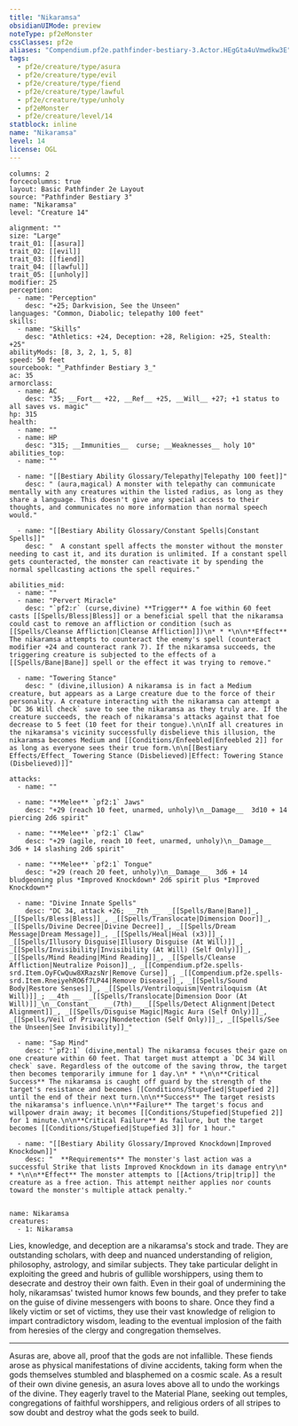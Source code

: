 ```yaml
---
title: "Nikaramsa"
obsidianUIMode: preview
noteType: pf2eMonster
cssClasses: pf2e
aliases: "Compendium.pf2e.pathfinder-bestiary-3.Actor.HEgGta4uVmwdkw3E" 
tags:
  - pf2e/creature/type/asura
  - pf2e/creature/type/evil
  - pf2e/creature/type/fiend
  - pf2e/creature/type/lawful
  - pf2e/creature/type/unholy
  - pf2eMonster
  - pf2e/creature/level/14
statblock: inline
name: "Nikaramsa"
level: 14
license: OGL
---
```


```statblock
columns: 2
forcecolumns: true
layout: Basic Pathfinder 2e Layout
source: "Pathfinder Bestiary 3"
name: "Nikaramsa"
level: "Creature 14"

alignment: ""
size: "Large"
trait_01: [[asura]]
trait_02: [[evil]]
trait_03: [[fiend]]
trait_04: [[lawful]]
trait_05: [[unholy]]
modifier: 25
perception:
  - name: "Perception"
    desc: "+25; Darkvision, See the Unseen"
languages: "Common, Diabolic; telepathy 100 feet"
skills:
  - name: "Skills"
    desc: "Athletics: +24, Deception: +28, Religion: +25, Stealth: +25"
abilityMods: [8, 3, 2, 1, 5, 8]
speed: 50 feet
sourcebook: "_Pathfinder Bestiary 3_"
ac: 35
armorclass:
  - name: AC
    desc: "35; __Fort__ +22, __Ref__ +25, __Will__ +27; +1 status to all saves vs. magic"
hp: 315
health:
  - name: ""
  - name: HP
    desc: "315; __Immunities__  curse; __Weaknesses__ holy 10"
abilities_top:
  - name: ""

  - name: "[[Bestiary Ability Glossary/Telepathy|Telepathy 100 feet]]"
    desc: " (aura,magical) A monster with telepathy can communicate mentally with any creatures within the listed radius, as long as they share a language. This doesn't give any special access to their thoughts, and communicates no more information than normal speech would."

  - name: "[[Bestiary Ability Glossary/Constant Spells|Constant Spells]]"
    desc: "  A constant spell affects the monster without the monster needing to cast it, and its duration is unlimited. If a constant spell gets counteracted, the monster can reactivate it by spending the normal spellcasting actions the spell requires."

abilities_mid:
  - name: ""
  - name: "Pervert Miracle"
    desc: "`pf2:r` (curse,divine) **Trigger** A foe within 60 feet casts [[Spells/Bless|Bless]] or a beneficial spell that the nikaramsa could cast to remove an affliction or condition (such as [[Spells/Cleanse Affliction|Cleanse Affliction]])\n* * *\n\n**Effect** The nikaramsa attempts to counteract the enemy's spell (counteract modifier +24 and counteract rank 7). If the nikaramsa succeeds, the triggering creature is subjected to the effects of a [[Spells/Bane|Bane]] spell or the effect it was trying to remove."

  - name: "Towering Stance"
    desc: " (divine,illusion) A nikaramsa is in fact a Medium creature, but appears as a Large creature due to the force of their personality. A creature interacting with the nikaramsa can attempt a `DC 36 Will check` save to see the nikaramsa as they truly are. If the creature succeeds, the reach of nikaramsa's attacks against that foe decrease to 5 feet (10 feet for their tongue).\n\nIf all creatures in the nikaramsa's vicinity successfully disbelieve this illusion, the nikaramsa becomes Medium and [[Conditions/Enfeebled|Enfeebled 2]] for as long as everyone sees their true form.\n\n[[Bestiary Effects/Effect_ Towering Stance (Disbelieved)|Effect: Towering Stance (Disbelieved)]]"

attacks:
  - name: ""

  - name: "**Melee** `pf2:1` Jaws"
    desc: "+29 (reach 10 feet, unarmed, unholy)\n__Damage__  3d10 + 14 piercing 2d6 spirit"

  - name: "**Melee** `pf2:1` Claw"
    desc: "+29 (agile, reach 10 feet, unarmed, unholy)\n__Damage__  3d6 + 14 slashing 2d6 spirit"

  - name: "**Melee** `pf2:1` Tongue"
    desc: "+29 (reach 20 feet, unholy)\n__Damage__  3d6 + 14 bludgeoning plus *Improved Knockdown* 2d6 spirit plus *Improved Knockdown*"

  - name: "Divine Innate Spells"
    desc: "DC 34, attack +26; __7th __  _[[Spells/Bane|Bane]]_, _[[Spells/Bless|Bless]]_, _[[Spells/Translocate|Dimension Door]]_, _[[Spells/Divine Decree|Divine Decree]]_, _[[Spells/Dream Message|Dream Message]]_, _[[Spells/Heal|Heal (x3)]]_, _[[Spells/Illusory Disguise|Illusory Disguise (At Will)]]_, _[[Spells/Invisibility|Invisibility (At Will) (Self Only)]]_, _[[Spells/Mind Reading|Mind Reading]]_, _[[Spells/Cleanse Affliction|Neutralize Poison]]_, _[[Compendium.pf2e.spells-srd.Item.OyFCwQuw8XRazsNr|Remove Curse]]_, _[[Compendium.pf2e.spells-srd.Item.RneiyehRO6f7LP44|Remove Disease]]_, _[[Spells/Sound Body|Restore Senses]]_, _[[Spells/Ventriloquism|Ventriloquism (At Will)]]_; __4th __  _[[Spells/Translocate|Dimension Door (At Will)]]_\n__Constant__  __(7th)__ _[[Spells/Detect Alignment|Detect Alignment]]_, _[[Spells/Disguise Magic|Magic Aura (Self Only)]]_, _[[Spells/Veil of Privacy|Nondetection (Self Only)]]_, _[[Spells/See the Unseen|See Invisibility]]_"

  - name: "Sap Mind"
    desc: "`pf2:1` (divine,mental) The nikaramsa focuses their gaze on one creature within 60 feet. That target must attempt a `DC 34 Will check` save. Regardless of the outcome of the saving throw, the target then becomes temporarily immune for 1 day.\n* * *\n\n**Critical Success** The nikaramsa is caught off guard by the strength of the target's resistance and becomes [[Conditions/Stupefied|Stupefied 2]] until the end of their next turn.\n\n**Success** The target resists the nikaramsa's influence.\n\n**Failure** The target's focus and willpower drain away; it becomes [[Conditions/Stupefied|Stupefied 2]] for 1 minute.\n\n**Critical Failure** As failure, but the target becomes [[Conditions/Stupefied|Stupefied 3]] for 1 hour."

  - name: "[[Bestiary Ability Glossary/Improved Knockdown|Improved Knockdown]]"
    desc: "  **Requirements** The monster's last action was a successful Strike that lists Improved Knockdown in its damage entry\n* * *\n\n**Effect** The monster attempts to [[Actions/trip|trip]] the creature as a free action. This attempt neither applies nor counts toward the monster's multiple attack penalty."
 
```

```encounter-table
name: Nikaramsa
creatures:
  - 1: Nikaramsa
```



Lies, knowledge, and deception are a nikaramsa's stock and trade. They are outstanding scholars, with deep and nuanced understanding of religion, philosophy, astrology, and similar subjects. They take particular delight in exploiting the greed and hubris of gullible worshippers, using them to desecrate and destroy their own faith. Even in their goal of undermining the holy, nikaramsas' twisted humor knows few bounds, and they prefer to take on the guise of divine messengers with boons to share. Once they find a likely victim or set of victims, they use their vast knowledge of religion to impart contradictory wisdom, leading to the eventual implosion of the faith from heresies of the clergy and congregation themselves.

* * *

Asuras are, above all, proof that the gods are not infallible. These fiends arose as physical manifestations of divine accidents, taking form when the gods themselves stumbled and blasphemed on a cosmic scale. As a result of their own divine genesis, an asura loves above all to undo the workings of the divine. They eagerly travel to the Material Plane, seeking out temples, congregations of faithful worshippers, and religious orders of all stripes to sow doubt and destroy what the gods seek to build.
